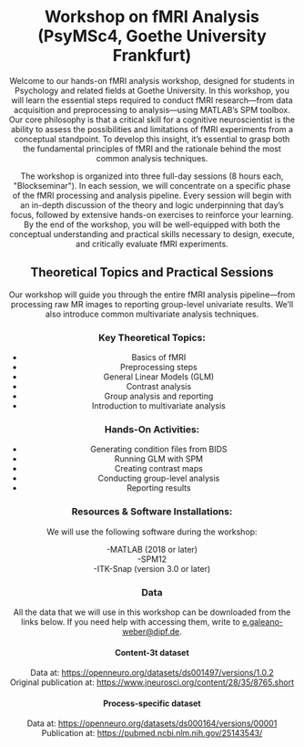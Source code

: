 <header>

<!--
  <<< Author notes: Course header >>>
  Include a 1280×640 image, course title in sentence case, and a concise description in emphasis.
  In your repository settings: enable template repository, add your 1280×640 social image, auto delete head branches.
  Add your open source license, GitHub uses MIT license.
-->

# Workshop on fMRI Analysis (PsyMSc4, Goethe University Frankfurt)

Welcome to our hands-on fMRI analysis workshop, designed for students in Psychology and related fields at Goethe University. In this workshop, you will learn the essential steps required to conduct fMRI research—from data acquisition and preprocessing to analysis—using MATLAB’s SPM toolbox. Our core philosophy is that a critical skill for a cognitive neuroscientist is the ability to assess the possibilities and limitations of fMRI experiments from a conceptual standpoint. To develop this insight, it’s essential to grasp both the fundamental principles of fMRI and the rationale behind the most common analysis techniques.

The workshop is organized into three full-day sessions (8 hours each, "Blockseminar"). In each session, we will concentrate on a specific phase of the fMRI processing and analysis pipeline. Every session will begin with an in-depth discussion of the theory and logic underpinning that day’s focus, followed by extensive hands-on exercises to reinforce your learning. By the end of the workshop, you will be well-equipped with both the conceptual understanding and practical skills necessary to design, execute, and critically evaluate fMRI experiments.

## Theoretical Topics and Practical Sessions

Our workshop will guide you through the entire fMRI analysis pipeline—from processing raw MR images to reporting group-level univariate results. We’ll also introduce common multivariate analysis techniques.

### Key Theoretical Topics:

- Basics of fMRI  
- Preprocessing steps  
- General Linear Models (GLM)  
- Contrast analysis  
- Group analysis and reporting  
- Introduction to multivariate analysis  

### Hands-On Activities:

- Generating condition files from BIDS  
- Running GLM with SPM  
- Creating contrast maps  
- Conducting group-level analysis  
- Reporting results  

### Resources & Software Installations:

We will use the following software during the workshop:

-MATLAB (2018 or later)  
-SPM12  
-ITK-Snap (version 3.0 or later)  

### Data

All the data that we will use in this workshop can be downloaded from the links below. If you need help with accessing them, write to e.galeano-weber@dipf.de.

#### Content-3t dataset
Data at: https://openneuro.org/datasets/ds001497/versions/1.0.2  
Original publication at: https://www.jneurosci.org/content/28/35/8765.short

#### Process-specific dataset
Data at: https://openneuro.org/datasets/ds000164/versions/00001  
Publication at: https://pubmed.ncbi.nlm.nih.gov/25143543/

